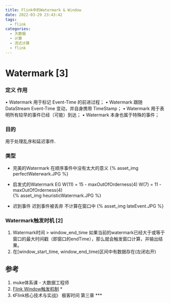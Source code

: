 ```yaml
---
title: Flink中的Watermark & Window
date: 2022-03-29 23:43:42  
tags:
  - flink
categories: 
  - 大数据 
  - 计算  
  - 流式计算 
  - flink
---
```



<p></p>
<!-- more -->



#  Watermark [3]

###  定义 作用

• Watermark 用于标记 Event-Time 的前进过程；
• Watermark 跟随 DataStream Event-Time 变动，并自身携带 TimeStamp；
• Watermark 用于表明所有较早的事件已经（可能）到达；
• Watermark 本身也属于特殊的事件；

###  目的
用于处理乱序和延迟事件.   

### 类型
+ 完美的Watermark
在顺序事件中没有太大的意义
{% asset_img   perfectWaterwark.JPG %}

+ 启发式的Watermark
EG    W(11) =  15 - maxOutOfOrderness(4)
    W(7) = 11 - maxOutOfOrderness(4)    
{% asset_img   heuristicWatermark.JPG %}

+ 迟到事件
迟到事件被丢弃  不计算在窗口中
{% asset_img  lateEvent.JPG  %}

###  Watermark触发时机 [2]

1. Watermark时间 > window_end_time
   如果当前的watermark已经大于或等于窗口的最大时间戳（即窗口的endTime），那么就会触发窗口计算，并输出结果。
2. 在[window_start_time, window_end_time)区间中有数据存在(左闭右开)

## 参考

1. muke体系课 - 大数据工程师
2. [Flink Window触发机制](https://www.jianshu.com/p/2a26a26d6599) *
3. 《Flink核心技术与实战》  极客时间  第三章 *** 



